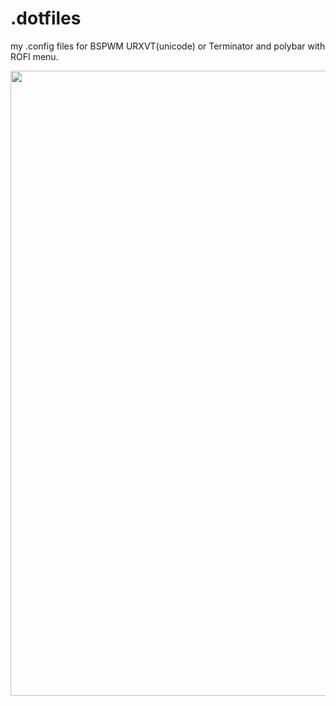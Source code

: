 # .dotfiles
my .config files for BSPWM URXVT(unicode) or Terminator and polybar with ROFI menu.

<p align="center">
  <img width=1000
       src=.\.dotfiles/Screenshots/Screenshot_1.jpg
       >
</p>
